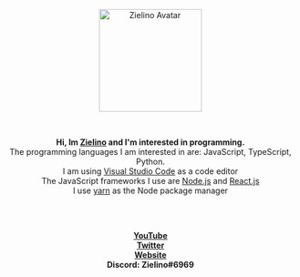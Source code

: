 <p align="center">
  <a href="https://Zielin0.ct8.pl/" target="_blank"><img src="https://Zielin0.ct8.pl/favicon.ico" width="180" alt="Zielino Avatar"></img></a>
</p>

<br />

<p align="center">
<strong>Hi, Im <a href="https://github.com/Zielin0/" target="_blank">Zielino</a> and I'm interested in programming.</strong>
<br />
<light>The programming languages I am interested in are: JavaScript, TypeScript, Python.</light>
<br />
<light>I am using <a href="https://code.visualstudio.com/" target="_blank">Visual Studio Code</a> as a code editor</light>
<br />
<light>
The JavaScript frameworks I use are
  <a href="https://nodejs.org/" target="_blank">Node.js</a>
  and
  <a href="https://github.com/facebook/react/" target="_blank">React.js</a>
</light>
<br />
<light>
  I use
  <a href="https://github.com/yarnpkg/yarn/" target="_blank">yarn</a>
  as the Node package manager
</light>
</p>

<br />
<br />

<p align="center">
<a href="https://www.youtube.com/channel/UCakn5eq0LuKV3CMdnAc2aig/" target="_blank"><strong>YouTube</strong></a>
<br />
<a href="https://twitter.com/theZielino/" target="_blank"><strong>Twitter</strong></a>
<br />
<a href="https://Zielin0.ct8.pl/"><strong>Website</strong></a>
<br />
<strong>Discord: Zielino#6969</strong>
</p>

<br />
<br />

